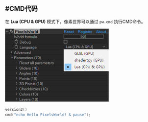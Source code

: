 #CMD代码
---
在 **Lua (CPU & GPU)** 模式下，像素世界可以通过 ```pw.cmd``` 执行CMD命令。



![LuaMode](LuaMode.png)


```lua:executeCMD.lua
version3()
cmd("echo Hello PixelsWorld! & pause");
```
